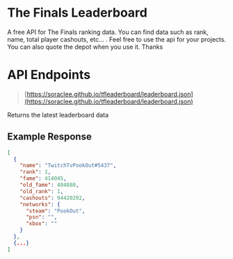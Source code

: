 # The Finals Leaderboard

A free API for The Finals ranking data. You can find data such as rank, name, total player cashouts, etc... . Feel free to use the api for your projects. You can also quote the depot when you use it. Thanks

# API Endpoints

> [https://soraclee.github.io/tfleaderboard/leaderboard.json](https://soraclee.github.io/tfleaderboard/leaderboard.json)

Returns the latest leaderboard data

## Example Response

```json
[
  {
    "name": "TwitchTvPookOut#5437",
    "rank": 1,
    "fame": 414045,
    "old_fame": 404880,
    "old_rank": 1,
    "cashouts": 94420202,
    "networks": {
      "steam": "PookOut",
      "psn": "",
      "xbox": ""
    }
  },
  {...}
]
```
